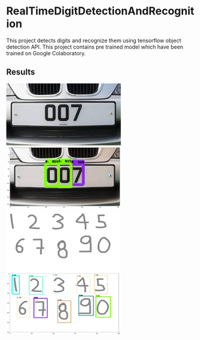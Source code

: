 # RealTimeDigitDetectionAndRecognition

This project detects digits and recognize them using tensorflow object detection API. This project contains pre trained model
which have been trained on Google Colaboratory.

## Results

<img src="./number_plate.jpg" />
<img src="./number_plate_result.png" width="305" height="165" />

<br>

<img src="./export.png" width="305" height="165" />
<img src="./result.png" width="305" height="165" />
